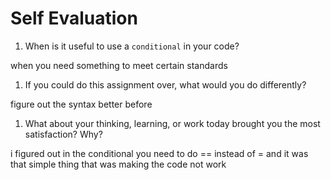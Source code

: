 # Self Evaluation

1. When is it useful to use a `conditional` in your code?

when you need something to meet certain standards 

1. If you could do this assignment over, what would you do differently?

figure out the syntax better before

1. What about your thinking, learning, or work today brought you the most satisfaction? Why?

i figured out in the conditional you need to do == instead of = and it was that simple thing that was making the code not work
